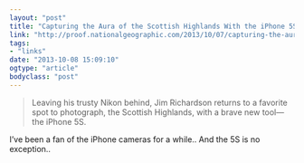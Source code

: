 ```yaml
---
layout: "post"
title: "Capturing the Aura of the Scottish Highlands With the iPhone 5S"
link: "http://proof.nationalgeographic.com/2013/10/07/capturing-the-aura-of-the-scottish-highlands-with-the-iphone-5s/"
tags: 
- "links"
date: "2013-10-08 15:09:10"
ogtype: "article"
bodyclass: "post"
---
```


> Leaving his trusty Nikon behind, Jim Richardson returns to a favorite spot to photograph, the Scottish Highlands, with a brave new tool—the iPhone 5S.

I’ve been a fan of the iPhone cameras for a while.. And the 5S is no exception..